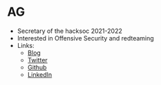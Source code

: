 # AG

* Secretary of the hacksoc 2021-2022
* Interested in Offensive Security and redteaming
* Links:
  * [Blog](https://muir.land)
  * [Twitter](https://twitter.com/MuirlandOracle)
  * [Github](https://github.com/MuirlandOracle)
  * [LinkedIn](https://www.linkedin.com/in/agcyber/)
